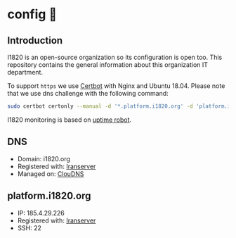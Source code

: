 # config :wrench:
## Introduction
I1820 is an open-source organization so its configuration is open too.
This repository contains the general information about this organization IT department.

To support `https` we use [Certbot](https://certbot.eff.org/docs/using.html#manual) with Nginx and Ubuntu 18.04.
Please note that we use dns challenge with the following command:

```sh
sudo certbot certonly --manual -d '*.platform.i1820.org' -d 'platform.i1820.org' --preferred-challenges dns
```

I1820 monitoring is based on [uptime robot](https://uptimerobot.com).

## DNS
- Domain: i1820.org
- Registered with: [Iranserver](https://iranserver.com)
- Managed on: [ClouDNS](https://asia.cloudns.net)

## platform.i1820.org
- IP: 185.4.29.226
- Registered with: [Iranserver](https://iranserver.com)
- SSH: 22
